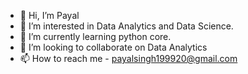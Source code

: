 - 👋 Hi, I’m Payal
- 👀 I’m interested in Data Analytics and Data Science.
- 🌱 I’m currently learning python core.
- 💞️ I’m looking to collaborate on Data Analytics 
- 📫 How to reach me - payalsingh199920@gmail.com

<!---
Payalsingh1234/Payalsingh1234 is a ✨ special ✨ repository because its `README.md` (this file) appears on your GitHub profile.
You can click the Preview link to take a look at your changes.
--->
